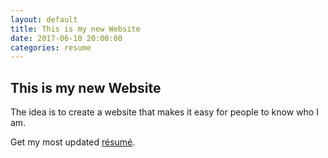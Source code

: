 ```yaml
---
layout: default
title: This is my new Website
date: 2017-06-10 20:00:00
categories: resume
---
```

## This is my new Website

The idea is to create a website that makes it easy for people to know who I am.

Get my most updated [résumé]({{site.url}}/downloads/resume.pdf).
